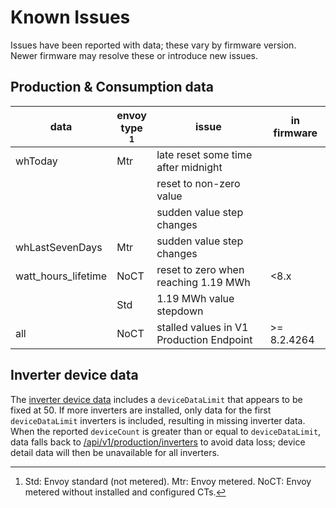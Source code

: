 # Known Issues

Issues have been reported with data; these vary by firmware version. Newer firmware may resolve these or introduce new issues.

## Production & Consumption data

| data                | envoy <br> type [^1] | issue                                    | in firmware |
| ------------------- | -------------------- | ---------------------------------------- | ----------- |
| whToday             | Mtr                  | late reset some time after midnight      |             |
|                     |                      | reset to non-zero value                  |             |
|                     |                      | sudden value step changes                |             |
| whLastSevenDays     | Mtr                  | sudden value step changes                |             |
| watt_hours_lifetime | NoCT                 | reset to zero when reaching 1.19 MWh     | \<8.x       |
|                     | Std                  | 1.19 MWh value stepdown                  |             |
| all                 | NoCT                 | stalled values in V1 Production Endpoint | >= 8.2.4264 |

[^1]: Std: Envoy standard (not metered). Mtr: Envoy metered. NoCT: Envoy metered without installed and configured CTs.

## Inverter device data

The [inverter device data](endpoint_json.md#ivppdmdevice_data) includes a `deviceDataLimit` that appears to be fixed at 50. If more inverters are installed, only data for the first `deviceDataLimit` inverters is included, resulting in missing inverter data. When the reported `deviceCount` is greater than or equal to `deviceDataLimit`, data falls back to [/api/v1/production/inverters](endpoint_json.md#apiv1productioninverters) to avoid data loss; device detail data will then be unavailable for all inverters.

